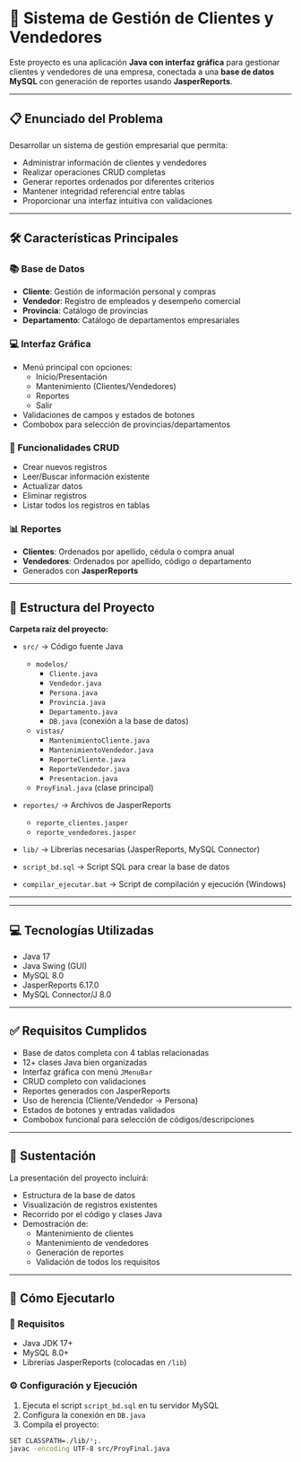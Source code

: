 # 🏢 Sistema de Gestión de Clientes y Vendedores

Este proyecto es una aplicación **Java con interfaz gráfica** para gestionar clientes y vendedores de una empresa, conectada a una **base de datos MySQL** con generación de reportes usando **JasperReports**.

---

## 📋 Enunciado del Problema

Desarrollar un sistema de gestión empresarial que permita:

- Administrar información de clientes y vendedores  
- Realizar operaciones CRUD completas  
- Generar reportes ordenados por diferentes criterios  
- Mantener integridad referencial entre tablas  
- Proporcionar una interfaz intuitiva con validaciones  

---

## 🛠️ Características Principales

### 📚 Base de Datos

- **Cliente**: Gestión de información personal y compras  
- **Vendedor**: Registro de empleados y desempeño comercial  
- **Provincia**: Catálogo de provincias  
- **Departamento**: Catálogo de departamentos empresariales  

### 💻 Interfaz Gráfica

- Menú principal con opciones:
  - Inicio/Presentación  
  - Mantenimiento (Clientes/Vendedores)  
  - Reportes  
  - Salir  
- Validaciones de campos y estados de botones  
- Combobox para selección de provincias/departamentos  

### 🔄 Funcionalidades CRUD

- Crear nuevos registros  
- Leer/Buscar información existente  
- Actualizar datos  
- Eliminar registros  
- Listar todos los registros en tablas  

### 📊 Reportes

- **Clientes**: Ordenados por apellido, cédula o compra anual  
- **Vendedores**: Ordenados por apellido, código o departamento  
- Generados con **JasperReports**  

---

## 🚀 Estructura del Proyecto

**Carpeta raíz del proyecto:**

- `src/` → Código fuente Java  
  - `modelos/`  
    - `Cliente.java`  
    - `Vendedor.java`  
    - `Persona.java`  
    - `Provincia.java`  
    - `Departamento.java`  
    - `DB.java` (conexión a la base de datos)  
  - `vistas/`  
    - `MantenimientoCliente.java`  
    - `MantenimientoVendedor.java`  
    - `ReporteCliente.java`  
    - `ReporteVendedor.java`  
    - `Presentacion.java`  
  - `ProyFinal.java` (clase principal)

- `reportes/` → Archivos de JasperReports  
  - `reporte_clientes.jasper`  
  - `reporte_vendedores.jasper`

- `lib/` → Librerías necesarias (JasperReports, MySQL Connector)

- `script_bd.sql` → Script SQL para crear la base de datos

- `compilar_ejecutar.bat` → Script de compilación y ejecución (Windows)

---


---

## 💻 Tecnologías Utilizadas

- Java 17  
- Java Swing (GUI)  
- MySQL 8.0  
- JasperReports 6.17.0  
- MySQL Connector/J 8.0  

---

## ✅ Requisitos Cumplidos

- Base de datos completa con 4 tablas relacionadas  
- 12+ clases Java bien organizadas  
- Interfaz gráfica con menú `JMenuBar`  
- CRUD completo con validaciones  
- Reportes generados con JasperReports  
- Uso de herencia (Cliente/Vendedor → Persona)  
- Estados de botones y entradas validados  
- Combobox funcional para selección de códigos/descripciones  

---

## 🎥 Sustentación

La presentación del proyecto incluirá:

- Estructura de la base de datos  
- Visualización de registros existentes  
- Recorrido por el código y clases Java  
- Demostración de:
  - Mantenimiento de clientes  
  - Mantenimiento de vendedores  
  - Generación de reportes  
  - Validación de todos los requisitos  

---

## 🚀 Cómo Ejecutarlo

### 🔧 Requisitos

- Java JDK 17+  
- MySQL 8.0+  
- Librerías JasperReports (colocadas en `/lib`)  

### ⚙️ Configuración y Ejecución

1. Ejecuta el script `script_bd.sql` en tu servidor MySQL  
2. Configura la conexión en `DB.java`  
3. Compila el proyecto:

```bash
SET CLASSPATH=./lib/*;.
javac -encoding UTF-8 src/ProyFinal.java


